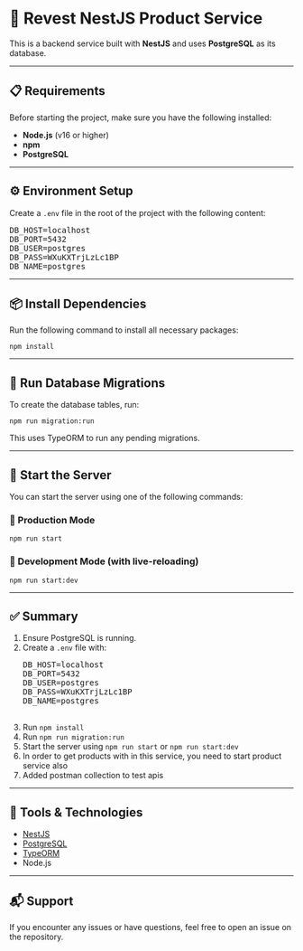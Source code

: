 <h1>🧩 Revest NestJS Product Service</h1>

<p>This is a backend service built with <strong>NestJS</strong> and uses <strong>PostgreSQL</strong> as its database.</p>

<hr />

<h2>📋 Requirements</h2>

<p>Before starting the project, make sure you have the following installed:</p>

<ul>
  <li><strong>Node.js</strong> (v16 or higher)</li>
  <li><strong>npm</strong></li>
  <li><strong>PostgreSQL</strong></li>
</ul>

<hr />

<h2>⚙️ Environment Setup</h2>

<p>Create a <code>.env</code> file in the root of the project with the following content:</p>

<pre>
DB_HOST=localhost
DB_PORT=5432
DB_USER=postgres
DB_PASS=WXuKXTrjLzLc1BP
DB_NAME=postgres
</pre>



<hr />

<h2>📦 Install Dependencies</h2>

<p>Run the following command to install all necessary packages:</p>

<pre><code>npm install</code></pre>

<hr />

<h2>🧱 Run Database Migrations</h2>

<p>To create the database tables, run:</p>

<pre><code>npm run migration:run</code></pre>

<p>This uses TypeORM to run any pending migrations.</p>

<hr />

<h2>🚀 Start the Server</h2>

<p>You can start the server using one of the following commands:</p>

<h3>🔹 Production Mode</h3>

<pre><code>npm run start</code></pre>

<h3>🔸 Development Mode (with live-reloading)</h3>

<pre><code>npm run start:dev</code></pre>

<hr />

<h2>✅ Summary</h2>

<ol>
  <li>Ensure PostgreSQL is running.</li>
  <li>Create a <code>.env</code> file with:
    <pre>
DB_HOST=localhost
DB_PORT=5432
DB_USER=postgres
DB_PASS=WXuKXTrjLzLc1BP
DB_NAME=postgres
    </pre>
  </li>
  <li>Run <code>npm install</code></li>
  <li>Run <code>npm run migration:run</code></li>
  <li>Start the server using <code>npm run start</code> or <code>npm run start:dev</code></li>
  <li>In order to get products with in this service, you need to start product service also</li>
  <li>Added postman collection to test apis</li>
</ol>

<hr />

<h2>🧰 Tools & Technologies</h2>

<ul>
  <li><a href="https://nestjs.com/">NestJS</a></li>
  <li><a href="https://www.postgresql.org/">PostgreSQL</a></li>
  <li><a href="https://typeorm.io/">TypeORM</a></li>
  <li>Node.js</li>
</ul>

<hr />

<h2>📬 Support</h2>

<p>If you encounter any issues or have questions, feel free to open an issue on the repository.</p>

